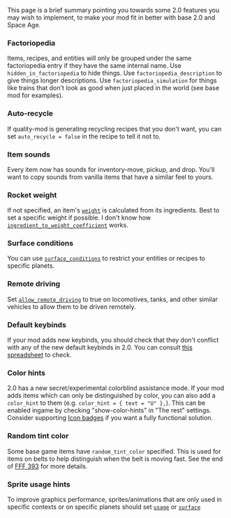 This page is a brief summary pointing you towards some 2.0 features you may wish to implement, to make your mod fit in better with base 2.0 and Space Age.

### Factoriopedia
Items, recipes, and entities will only be grouped under the same factoriopedia entry if they have the same internal name.
Use `hidden_in_factoriopedia` to hide things.
Use `factoriopedia_description` to give things longer descriptions.
Use `factoriopedia_simulation` for things like trains that don't look as good when just placed in the world (see base mod for examples).

### Auto-recycle
If quality-mod is generating recycling recipes that you don't want, you can set `auto_recycle = false` in the recipe to tell it not to.

### Item sounds
Every item now has sounds for inventory-move, pickup, and drop. You'll want to copy sounds from vanilla items that have a similar feel to yours.

### Rocket weight
If not specified, an item's [`weight`](https://lua-api.factorio.com/latest/prototypes/ItemPrototype.html#weight) is calculated from its ingredients. Best to set a specific weight if possible. I don't know how [`ingredient_to_weight_coefficient`](https://lua-api.factorio.com/latest/prototypes/ItemPrototype.html#ingredient_to_weight_coefficient) works.

### Surface conditions
You can use [`surface_conditions`](https://lua-api.factorio.com/latest/prototypes/EntityPrototype.html#surface_conditions) to restrict your entities or recipes to specific planets.

### Remote driving
Set [`allow_remote_driving`](https://lua-api.factorio.com/latest/prototypes/VehiclePrototype.html#allow_remote_driving) to true on locomotives, tanks, and other similar vehicles to allow them to be driven remotely.

### Default keybinds
If your mod adds new keybinds, you should check that they don't conflict with any of the new default keybinds in 2.0. You can consult [this spreadsheet](https://docs.google.com/spreadsheets/d/1ukhbZXI70zDkkoJwJch16xJKHe7weQtFsfsLZNfbNlY/edit?usp=sharing) to check.

### Color hints
2.0 has a new secret/experimental colorblind assistance mode. If your mod adds items which can only be distinguished by color, you can also add a `color_hint` to them (e.g. `color_hint = { text = "U" },`). This can be enabled ingame by checking "show-color-hints" in "The rest" settings.
Consider supporting [Icon badges](https://mods.factorio.com/mod/icon-badges) if you want a fully functional solution.

### Random tint color
Some base game items have `random_tint_color` specified. This is used for items on belts to help distinguish when the belt is moving fast. See the end of [FFF 393](https://www.factorio.com/blog/post/fff-393) for more details.

### Sprite usage hints
To improve graphics performance, sprites/animations that are only used in specific contexts or on specific planets should set [`usage`](https://lua-api.factorio.com/latest/prototypes/SpritePrototype.html#usage) or [`surface`](https://lua-api.factorio.com/latest/prototypes/SpritePrototype.html#surface)

